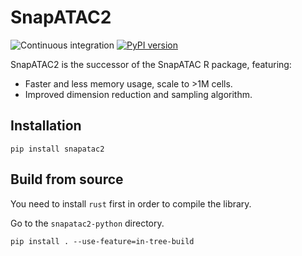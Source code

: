 SnapATAC2
=========

![Continuous integration](https://github.com/kaizhang/SnapATAC2/workflows/Continuous%20integration/badge.svg)
[![PyPI version](https://badge.fury.io/py/taiji-utils.svg)](https://badge.fury.io/py/taiji-utils)

SnapATAC2 is the successor of the SnapATAC R package, featuring:

- Faster and less memory usage, scale to >1M cells.
- Improved dimension reduction and sampling algorithm.

## Installation

`pip install snapatac2`

## Build from source

You need to install `rust` first in order to compile the library.

Go to the `snapatac2-python` directory.

`pip install . --use-feature=in-tree-build`